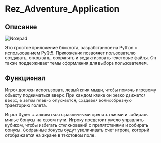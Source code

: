 # Rez_Adventure_Application

## Описание

![Notepad](https://img.itch.zone/aW1hZ2UvMjE3NzkzNS8xMjg1ODkzOC5wbmc=/original/Oinm%2F9.png)

Это простое приложение блокнота, разработанное на Python с использованием PyQt5. Приложение позволяет пользователю создавать, открывать, сохранять и редактировать текстовые файлы. Он также поддерживает темы оформления для выбора пользователем.

## Функционал

Игрок должен использовать левый клик мыши, чтобы помочь игровому обьекту подниматься вверх. При каждом клике он резко движется вверх, а затем плавно опускается, создавая волнообразную траекторию полета.

Игрок будет сталкиваться с различными препятствиями и собирать милые бонусы на своем пути. Игроку предстоит умело управлять кубиком, чтобы избегать столкновений с препятствиями и собирать бонусы. Собранные бонусы будут увеличивать счет игрока, который отображается на экране в текстовом поле.



